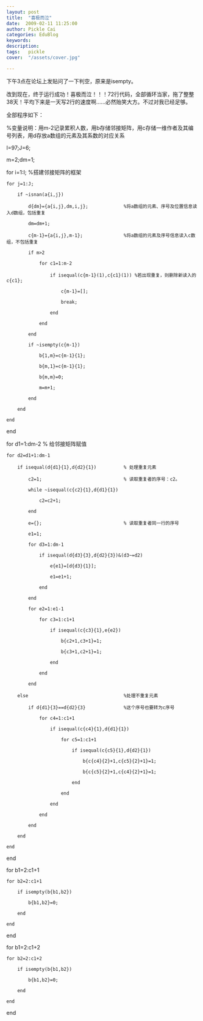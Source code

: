 ```yaml
---
layout: post  
title:  "喜极而泣"
date:  2009-02-11 11:25:00
author: Pickle Cai  
categories: EduBlog  
keywords: 
description:   
tags:	pickle   
cover:  "/assets/cover.jpg"  

---
```


下午3点在论坛上发贴问了一下判空，原来是isempty。



改到现在，终于运行成功！喜极而泣！！！72行代码，全部循环当家，拖了整整38天！平均下来是一天写2行的速度啊……必然贻笑大方。不过对我已经足够。



 



全部程序如下：



 



%变量说明：用m-2记录累积人数，用b存储邻接矩阵，用c存储一维作者及其编号列表，用d存放a数组的元素及其系数的对应关系

I=97;J=6;



m=2;dm=1;

for i=1:I;                                    %搭建邻接矩阵的框架

    for j=1:J;

        if ~isnan(a{i,j})

            d{dm}={a{i,j},dm,i,j};             %将a数组的元素、序号及位置信息读入d数组，包括重复

            dm=dm+1;

            c{m-1}={a{i,j},m-1};               %将a数组的元素及序号信息读入c数组，不包括重复

            if m>2

                for c1=1:m-2 

                    if isequal(c{m-1}(1),c{c1}(1)) %若出现重复，则删除新读入的c{c1};

                        c{m-1}=[];

                        break;

                    end

                end

            end         

            if ~isempty(c{m-1})

                b{1,m}=c{m-1}{1};

                b{m,1}=c{m-1}{1};

                b{m,m}=0;

                m=m+1;        

            end

        end

    end

end 

for d1=1:dm-2                                  % 给邻接矩阵赋值

    for d2=d1+1:dm-1

        if isequal(d{d1}{1},d{d2}{1})          % 处理重复元素

            c2=1;                              % 读取重复者的序号：c2。

            while ~isequal(c{c2}{1},d{d1}{1})

                c2=c2+1;

            end

            e={};                              % 读取重复者同一行的序号

            e1=1;

            for d3=1:dm-1                

                if isequal(d{d3}{3},d{d2}{3})&(d3~=d2)

                    e{e1}=[d{d3}{1}];

                    e1=e1+1;

                end                

            end

            for e2=1:e1-1

                for c3=1:c1+1

                    if isequal(c{c3}{1},e{e2})

                        b{c2+1,c3+1}=1;

                        b{c3+1,c2+1}=1;

                    end

                end

            end

        else                                   %处理不重复元素

            if d{d1}{3}==d{d2}{3}              %这个序号也要转为c序号

                for c4=1:c1+1

                    if isequal(c{c4}{1},d{d1}{1})

                        for c5=1:c1+1

                            if isequal(c{c5}{1},d{d2}{1})

                                b{c{c4}{2}+1,c{c5}{2}+1}=1;

                                b{c{c5}{2}+1,c{c4}{2}+1}=1;

                            end

                        end

                    end

                end

            end          

        end        

    end

end



for b1=2:c1+1

    for b2=2:c1+1

        if isempty(b{b1,b2})

            b{b1,b2}=0;

        end

    end

end



for b1=2:c1+2

    for b2=2:c1+2

        if isempty(b{b1,b2})

            b{b1,b2}=0;

        end

    end

end



		    
